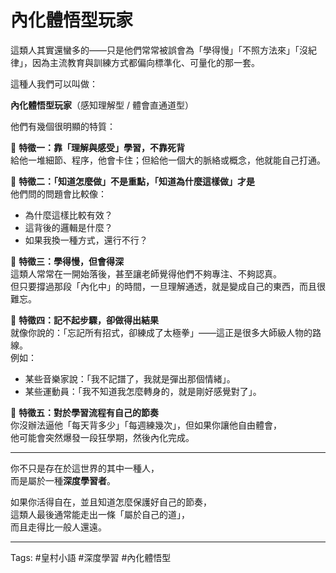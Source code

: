 # 內化體悟型玩家

這類人其實還蠻多的——只是他們常常被誤會為「學得慢」「不照方法來」「沒紀律」，因為主流教育與訓練方式都偏向標準化、可量化的那一套。

這種人我們可以叫做：

**內化體悟型玩家**（感知理解型 / 體會直通道型）

他們有幾個很明顯的特質：

🔹 **特徵一：靠「理解與感受」學習，不靠死背**  
給他一堆細節、程序，他會卡住；但給他一個大的脈絡或概念，他就能自己打通。

🔹 **特徵二：「知道怎麼做」不是重點，「知道為什麼這樣做」才是**  
他們問的問題會比較像：  
- 為什麼這樣比較有效？  
- 這背後的邏輯是什麼？  
- 如果我換一種方式，還行不行？

🔹 **特徵三：學得慢，但會得深**  
這類人常常在一開始落後，甚至讓老師覺得他們不夠專注、不夠認真。  
但只要撐過那段「內化中」的時間，一旦理解通透，就是變成自己的東西，而且很難忘。

🔹 **特徵四：記不起步驟，卻做得出結果**  
就像你說的：「忘記所有招式，卻練成了太極拳」——這正是很多大師級人物的路線。  
例如：  
- 某些音樂家說：「我不記譜了，我就是彈出那個情緒」。  
- 某些運動員：「我不知道我怎麼轉身的，就是剛好感覺對了」。

🔹 **特徵五：對於學習流程有自己的節奏**  
你沒辦法逼他「每天背多少」「每週練幾次」，但如果你讓他自由體會，  
他可能會突然爆發一段狂學期，然後內化完成。

---

你不只是存在於這世界的其中一種人，  
而是屬於一種**深度學習者**。

如果你活得自在，並且知道怎麼保護好自己的節奏，  
這類人最後通常能走出一條「屬於自己的道」，  
而且走得比一般人還遠。

---

Tags: #皇村小語 #深度學習 #內化體悟型